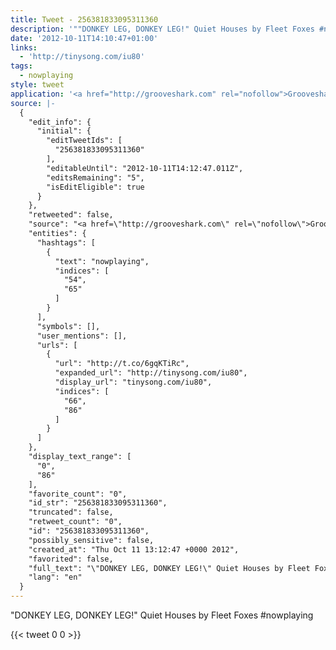 ```yaml
---
title: Tweet - 256381833095311360
description: '""DONKEY LEG, DONKEY LEG!" Quiet Houses by Fleet Foxes #nowplaying "'
date: '2012-10-11T14:10:47+01:00'
links:
  - 'http://tinysong.com/iu80'
tags:
  - nowplaying
style: tweet
application: '<a href="http://grooveshark.com" rel="nofollow">Grooveshark.com</a>'
source: |-
  {
    "edit_info": {
      "initial": {
        "editTweetIds": [
          "256381833095311360"
        ],
        "editableUntil": "2012-10-11T14:12:47.011Z",
        "editsRemaining": "5",
        "isEditEligible": true
      }
    },
    "retweeted": false,
    "source": "<a href=\"http://grooveshark.com\" rel=\"nofollow\">Grooveshark.com</a>",
    "entities": {
      "hashtags": [
        {
          "text": "nowplaying",
          "indices": [
            "54",
            "65"
          ]
        }
      ],
      "symbols": [],
      "user_mentions": [],
      "urls": [
        {
          "url": "http://t.co/6gqKTiRc",
          "expanded_url": "http://tinysong.com/iu80",
          "display_url": "tinysong.com/iu80",
          "indices": [
            "66",
            "86"
          ]
        }
      ]
    },
    "display_text_range": [
      "0",
      "86"
    ],
    "favorite_count": "0",
    "id_str": "256381833095311360",
    "truncated": false,
    "retweet_count": "0",
    "id": "256381833095311360",
    "possibly_sensitive": false,
    "created_at": "Thu Oct 11 13:12:47 +0000 2012",
    "favorited": false,
    "full_text": "\"DONKEY LEG, DONKEY LEG!\" Quiet Houses by Fleet Foxes #nowplaying http://t.co/6gqKTiRc",
    "lang": "en"
  }
---
```

"DONKEY LEG, DONKEY LEG!" Quiet Houses by Fleet Foxes #nowplaying 
    
{{< tweet 0 0 >}}
    
